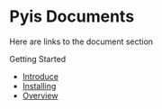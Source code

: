 # Pyis Documents

Here are links to the document section

Getting Started

- [Introduce]()
- [Installing]()
- [Overview]()